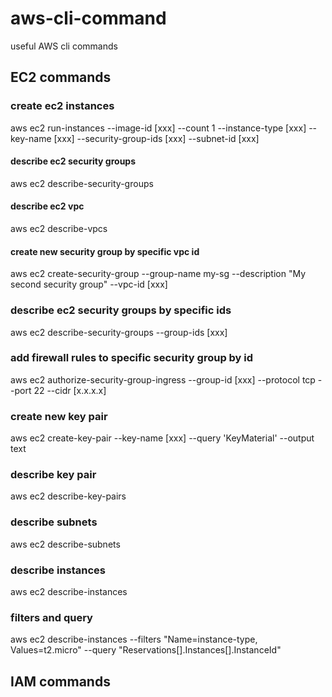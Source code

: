 # aws-cli-command
useful AWS cli commands

## EC2 commands

### create ec2 instances
aws ec2 run-instances 
    --image-id [xxx] 
    --count 1 
    --instance-type [xxx]
    --key-name [xxx]
    --security-group-ids [xxx]
    --subnet-id [xxx]


#### describe ec2 security groups
aws ec2 describe-security-groups

#### describe ec2 vpc
aws ec2 describe-vpcs

#### create new security group by specific vpc id
aws ec2 create-security-group --group-name my-sg --description "My second security group" --vpc-id [xxx]

### describe ec2 security groups by specific ids
aws ec2 describe-security-groups  --group-ids [xxx]

### add firewall rules to specific security group by id
aws ec2 authorize-security-group-ingress --group-id [xxx] --protocol tcp --port 22 --cidr [x.x.x.x]

### create new key pair
aws ec2 create-key-pair --key-name [xxx] --query 'KeyMaterial' --output text

### describe key pair
aws ec2 describe-key-pairs

### describe subnets
aws ec2 describe-subnets

### describe instances
aws ec2 describe-instances


### filters and query
aws ec2 describe-instances --filters "Name=instance-type, Values=t2.micro" --query "Reservations[].Instances[].InstanceId"

## IAM commands
